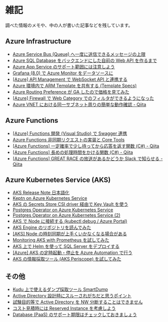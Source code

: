 # 雑記

調べた情報のメモや、中の人が書いた記事などを残しています。

## Azure Infrastructure

* [Azure Service Bus (Queue) へ一度に送信できるメッセージの上限](https://zenn.dev/08thse/articles/45-azure-servicebus-send-limit)
* [Azure SQL Database をバックエンドにした自前の Web API を作るまで](https://zenn.dev/08thse/articles/43-azsql-webapi)
* [Azure App Service のサポート範囲には注意しよう](https://zenn.dev/08thse/articles/38-app-service-support)
* [Grafana (8.0) で Azure Monitor をデータソースに](https://08thse.blog.fc2.com/blog-entry-646.html)
* [[Azure] API Management で WebSocket API と連携する](https://08thse.blog.fc2.com/blog-entry-639.html)
* [Azure 環境内で ARM Template を共有する (Template Specs)](https://zenn.dev/08thse/articles/29-azure-template-specs)
* [Azure Routing Preference が GA したので価格を見てみた](https://zenn.dev/08thse/articles/18-azure-routing-preference-ga)
* [[Azure] Firewall で Web Category でのフィルタができるようになった](https://zenn.dev/08thse/articles/14-az-fw-premium-webcategory)
* [Azure VNET における同一サブネット周りの簡単な動作確認 - Qiita](https://qiita.com/08thse/items/a32b77d054523450510a)

## Azure Functions

* [[Azure] Functions 開発 (Visual Studio) で Swagger 連携](https://08thse.blog.fc2.com/blog-entry-644.html)
* [Azure Functions 非同期リクエストの実装と Core Tools](https://zenn.dev/08thse/articles/27-azfunc-async-reqrep)
* [[Azure Functions] 一定確率で少し待ってから応答を返す関数 (C#) - Qiita](https://qiita.com/08thse/items/766366e7e1f8892fe982)
* [[Azure Functions] 長めの処理時間をかける関数 (C#) - Qiita](https://qiita.com/08thse/items/13852ffd5c943e604274)
* [[Azure Functions] GREAT RACE の放送があるかどうか Slack で知らせる - Qiita](https://qiita.com/08thse/items/4fd6752211f91ae7c89b)

## Azure Kubernetes Service (AKS)

* [AKS Release Note 日本語化](https://zenn.dev/dashboard)
* [Keptn on Azure Kubernetes Service](https://zenn.dev/08thse/articles/40-aks-keptn)
* [AKS の Secrets Store CSI driver 経由で Key Vault を使う](https://zenn.dev/08thse/articles/31-aks-csi-keyvault)
* [Postgres Operator on Azure Kubernetes Service](https://zenn.dev/08thse/articles/28-aks-postgres-operator)
* [Postgres Operator on Azure Kubernetes Service (2)](https://zenn.dev/08thse/articles/30-aks-postgres-operator-2)
* [AKS で Node に接続する (kubectl debug / Azure Portal)](https://zenn.dev/08thse/articles/26-aks-connect-node)
* [AKS Engine のリポジトリを読んでみた](https://zenn.dev/08thse/articles/25-aks-engine-repo)
* [[AKS] Node の時刻同期が上手くいかなくなる場合がある](https://zenn.dev/08thse/articles/23-aks-node-timesync-error)
* [Monitoring AKS with Prometheus を試してみた](https://zenn.dev/08thse/articles/22-monitoring-aks-prometheus)
* [AKS 上で Helm を使って SQL Server をデプロイする](https://zenn.dev/08thse/articles/21-aks-helm-sql-server-2019)
* [[Azure] AKS の定時起動・停止を Azure Automation で行う](https://zenn.dev/08thse/articles/04-auto-start-aks-by-azure-runbook)
* [AKS の情報採取ツール (AKS Periscope) を試してみた](https://zenn.dev/articles/fda5527c506dfee706d6)

## その他

* [Kudu 上で使えるダンプ採取ツール SmartDump](https://zenn.dev/08thse/articles/32-smartdump-on-kudu)
* [Active Directory 設計時にスルーされがちだと思うポイント](https://zenn.dev/08thse/articles/09-ad-design-point)
* [試験目的等で Active Directory を NW 分断することはできません](https://zenn.dev/08thse/articles/17-active-directory-separate)
* [コスト見積時には Reserved Instance を考慮しよう](https://zenn.dev/08thse/articles/20-cloud-check-ri-price)
* [Database (PaaS) のサポート期限はチェックしておきましょう](https://zenn.dev/08thse/articles/19-cloud-check-db-eosl)
